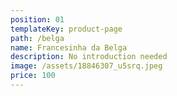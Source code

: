 ```yaml
---
position: 01
templateKey: product-page
path: /belga
name: Francesinha da Belga
description: No introduction needed
image: /assets/18846307_u5srq.jpeg
price: 100
---
```


